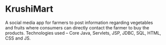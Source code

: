 # KrushiMart

A social media app for farmers to post information regarding vegetables and fruits where
consumers can directly contact the farmer to buy the products.
Technologies used – Core Java, Servlets, JSP, JDBC, SQL, HTML, CSS and JS. 
